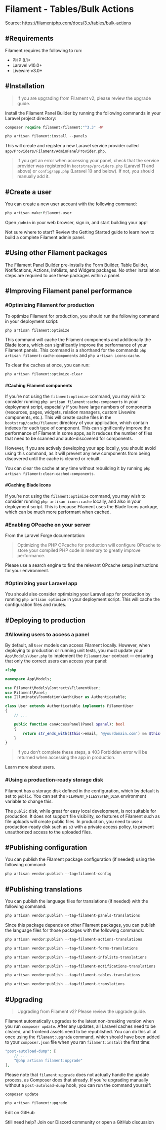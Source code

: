 # Filament - Tables/Bulk Actions

Source: https://filamentphp.com/docs/3.x/tables/bulk-actions

#Requirements
-------------

Filament requires the following to run:

* PHP 8.1+
* Laravel v10.0+
* Livewire v3.0+

#Installation
-------------

> If you are upgrading from Filament v2, please review the upgrade guide.

Install the Filament Panel Builder by running the following commands in your Laravel project directory:

```php
composer require filament/filament:"^3.3" -W

php artisan filament:install --panels

```
This will create and register a new Laravel service provider called `app/Providers/Filament/AdminPanelProvider.php`.

> If you get an error when accessing your panel, check that the service provider was registered in `bootstrap/providers.php` (Laravel 11 and above) or `config/app.php` (Laravel 10 and below). If not, you should manually add it.

#Create a user
--------------

You can create a new user account with the following command:

```php
php artisan make:filament-user

```
Open `/admin` in your web browser, sign in, and start building your app!

Not sure where to start? Review the Getting Started guide to learn how to build a complete Filament admin panel.

#Using other Filament packages
------------------------------

The Filament Panel Builder pre-installs the Form Builder, Table Builder, Notifications, Actions, Infolists, and Widgets packages. No other installation steps are required to use these packages within a panel.

#Improving Filament panel performance
-------------------------------------

### #Optimizing Filament for production

To optimize Filament for production, you should run the following command in your deployment script:

```php
php artisan filament:optimize

```
This command will cache the Filament components and additionally the Blade icons, which can significantly improve the performance of your Filament panels. This command is a shorthand for the commands `php artisan filament:cache-components` and `php artisan icons:cache`.

To clear the caches at once, you can run:

```php
php artisan filament:optimize-clear

```
#### #Caching Filament components

If you’re not using the `filament:optimize` command, you may wish to consider running `php artisan filament:cache-components` in your deployment script, especially if you have large numbers of components (resources, pages, widgets, relation managers, custom Livewire components, etc.). This will create cache files in the `bootstrap/cache/filament` directory of your application, which contain indexes for each type of component. This can significantly improve the performance of Filament in some apps, as it reduces the number of files that need to be scanned and auto-discovered for components.

However, if you are actively developing your app locally, you should avoid using this command, as it will prevent any new components from being discovered until the cache is cleared or rebuilt.

You can clear the cache at any time without rebuilding it by running `php artisan filament:clear-cached-components`.

#### #Caching Blade Icons

If you’re not using the `filament:optimize` command, you may wish to consider running `php artisan icons:cache` locally, and also in your deployment script. This is because Filament uses the Blade Icons package, which can be much more performant when cached.

### #Enabling OPcache on your server

From the Laravel Forge documentation:

> Optimizing the PHP OPcache for production will configure OPcache to store your compiled PHP code in memory to greatly improve performance.

Please use a search engine to find the relevant OPcache setup instructions for your environment.

### #Optimizing your Laravel app

You should also consider optimizing your Laravel app for production by running `php artisan optimize` in your deployment script. This will cache the configuration files and routes.

#Deploying to production
------------------------

### #Allowing users to access a panel

By default, all `User` models can access Filament locally. However, when deploying to production or running unit tests, you must update your `App\Models\User.php` to implement the `FilamentUser` contract — ensuring that only the correct users can access your panel:

```php
<?php

namespace App\Models;

use Filament\Models\Contracts\FilamentUser;
use Filament\Panel;
use Illuminate\Foundation\Auth\User as Authenticatable;

class User extends Authenticatable implements FilamentUser
{
    // ...

    public function canAccessPanel(Panel $panel): bool
    {
        return str_ends_with($this->email, '@yourdomain.com') && $this->hasVerifiedEmail();
    }
}

```
> If you don’t complete these steps, a 403 Forbidden error will be returned when accessing the app in production.

Learn more about users.

### #Using a production-ready storage disk

Filament has a storage disk defined in the configuration, which by default is set to `public`. You can set the `FILAMENT_FILESYSTEM_DISK` environment variable to change this.

The `public` disk, while great for easy local development, is not suitable for production. It does not support file visibility, so features of Filament such as file uploads will create public files. In production, you need to use a production-ready disk such as `s3` with a private access policy, to prevent unauthorized access to the uploaded files.

#Publishing configuration
-------------------------

You can publish the Filament package configuration (if needed) using the following command:

```php
php artisan vendor:publish --tag=filament-config

```
#Publishing translations
------------------------

You can publish the language files for translations (if needed) with the following command:

```php
php artisan vendor:publish --tag=filament-panels-translations

```
Since this package depends on other Filament packages, you can publish the language files for those packages with the following commands:

```php
php artisan vendor:publish --tag=filament-actions-translations

php artisan vendor:publish --tag=filament-forms-translations

php artisan vendor:publish --tag=filament-infolists-translations

php artisan vendor:publish --tag=filament-notifications-translations

php artisan vendor:publish --tag=filament-tables-translations

php artisan vendor:publish --tag=filament-translations

```
#Upgrading
----------

> Upgrading from Filament v2? Please review the upgrade guide.

Filament automatically upgrades to the latest non-breaking version when you run `composer update`. After any updates, all Laravel caches need to be cleared, and frontend assets need to be republished. You can do this all at once using the `filament:upgrade` command, which should have been added to your `composer.json` file when you ran `filament:install` the first time:

```php
"post-autoload-dump": [
    // ...
    "@php artisan filament:upgrade"
],

```
Please note that `filament:upgrade` does not actually handle the update process, as Composer does that already. If you’re upgrading manually without a `post-autoload-dump` hook, you can run the command yourself:

```php
composer update

php artisan filament:upgrade

```
Edit on GitHub

Still need help? Join our Discord community or open a GitHub discussion